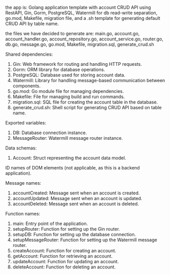 the app is: Golang application template with account CRUD API using RestAPI, Gin, Gorm, PostgreSQL, Watermill for db read-write separation, go.mod, Makefile, migration file, and a .sh template for generating default CRUD API by table name.

the files we have decided to generate are: main.go, account.go, account_handler.go, account_repository.go, account_service.go, router.go, db.go, message.go, go.mod, Makefile, migration.sql, generate_crud.sh

Shared dependencies:
1. Gin: Web framework for routing and handling HTTP requests.
2. Gorm: ORM library for database operations.
3. PostgreSQL: Database used for storing account data.
4. Watermill: Library for handling message-based communication between components.
5. go.mod: Go module file for managing dependencies.
6. Makefile: File for managing build and run commands.
7. migration.sql: SQL file for creating the account table in the database.
8. generate_crud.sh: Shell script for generating CRUD API based on table name.

Exported variables:
1. DB: Database connection instance.
2. MessageRouter: Watermill message router instance.

Data schemas:
1. Account: Struct representing the account data model.

ID names of DOM elements (not applicable, as this is a backend application).

Message names:
1. accountCreated: Message sent when an account is created.
2. accountUpdated: Message sent when an account is updated.
3. accountDeleted: Message sent when an account is deleted.

Function names:
1. main: Entry point of the application.
2. setupRouter: Function for setting up the Gin router.
3. setupDB: Function for setting up the database connection.
4. setupMessageRouter: Function for setting up the Watermill message router.
5. createAccount: Function for creating an account.
6. getAccount: Function for retrieving an account.
7. updateAccount: Function for updating an account.
8. deleteAccount: Function for deleting an account.